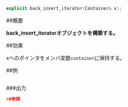 ```cpp
explicit back_insert_iterator(Container& x);
```

##概要

<b>back_insert_iteratorオブジェクトを構築する。</b>


##効果

xへのポインタをメンバ変数`container`に保持する。


##例

```cpp
```

###出力

```cpp
##参照
```
